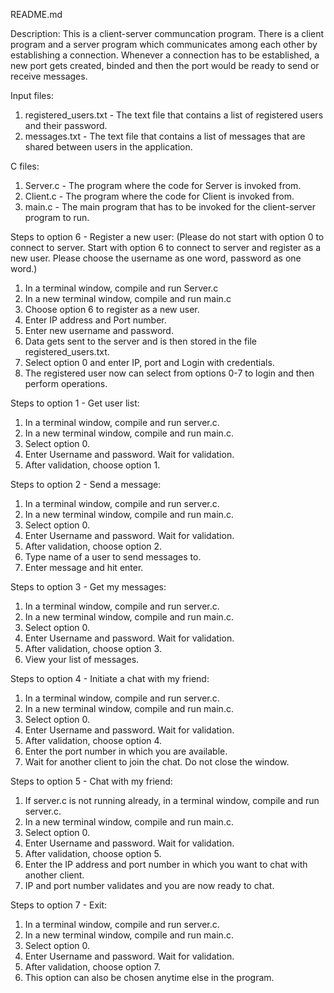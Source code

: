 README.md

Description:
This is a client-server communcation program. There is a client program and a server program which communicates among each other by establishing a connection. Whenever a connection has to be established, a new port gets created, binded and then the port would be ready to send or receive messages.

Input files:
1. registered_users.txt - The text file that contains a list of registered users and their password.
2. messages.txt - The text file that contains a list of messages that are shared between users in the application.


C files:
1. Server.c - The program where the code for Server is invoked from.
2. Client.c - The program where the code for Client is invoked from.
3. main.c - The main program that has to be invoked for the client-server program to run.


Steps to option 6 - Register a new user:
(Please do not start with option 0 to connect to server. Start with option 6 to connect to server and register as a new user. Please choose the username as one word, password as one word.)
1. In a terminal window, compile and run Server.c
2. In a new terminal window, compile and run main.c
3. Choose option 6 to register as a new user.
4. Enter IP address and Port number.
5. Enter new username and password.
6. Data gets sent to the server and is then stored in the file registered_users.txt.
7. Select option 0 and enter IP, port and Login with credentials.
8. The registered user now can select from options 0-7 to login and then perform operations.

Steps to option 1 - Get user list:
1. In a terminal window, compile and run server.c.
2. In a new terminal window, compile and run main.c.
3. Select option 0.
4. Enter Username and password. Wait for validation.
5. After validation, choose option 1.

Steps to option 2 - Send a message:
1. In a terminal window, compile and run server.c.
2. In a new terminal window, compile and run main.c.
3. Select option 0.
4. Enter Username and password. Wait for validation.
5. After validation, choose option 2.
6. Type name of a user to send messages to.
7. Enter message and hit enter.

Steps to option 3 - Get my messages:
1. In a terminal window, compile and run server.c.
2. In a new terminal window, compile and run main.c.
3. Select option 0.
4. Enter Username and password. Wait for validation.
5. After validation, choose option 3.
6. View your list of messages.

Steps to option 4 - Initiate a chat with my friend:
1. In a terminal window, compile and run server.c.
2. In a new terminal window, compile and run main.c.
3. Select option 0.
4. Enter Username and password. Wait for validation.
5. After validation, choose option 4.
6. Enter the port number in which you are available.
7. Wait for another client to join the chat. Do not close the window.

Steps to option 5 - Chat with my friend:
1. If server.c is not running already, in a terminal window, compile and run server.c.
2. In a new terminal window, compile and run main.c.
3. Select option 0.
4. Enter Username and password. Wait for validation.
5. After validation, choose option 5.
6. Enter the IP address and port number in which you want to chat with another client.
7. IP and port number validates and you are now ready to chat.

Steps to option 7 - Exit:
1. In a terminal window, compile and run server.c.
2. In a new terminal window, compile and run main.c.
3. Select option 0.
4. Enter Username and password. Wait for validation.
5. After validation, choose option 7.
6. This option can also be chosen anytime else in the program.

